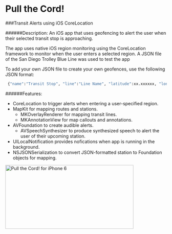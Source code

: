 # Pull the Cord!
###Transit Alerts using iOS CoreLocation

######Description:
An iOS app that uses geofencing to alert the user when their selected transit stop is approaching.

The app uses native iOS region monitoring using the CoreLocation framework to monitor when the user enters a selected region.  A JSON file of the San Diego Trolley Blue Line was used to test the app

To add your own JSON file to create your own geofences, use the following JSON format:
```sh
 {"name":"Transit Stop", "line":"Line Name", "latitude":xx.xxxxxx, "longitude":xxx.xxxxxx, "radius":xxx}
```

######Features: 
- CoreLocation to trigger alerts when entering a user-specified region.
- MapKit for mapping routes and stations.
    - MKOverlayRenderer for mapping transit lines.
    - MKAnnotationView for map callouts and annotations.
- AVFoundation to create audible alerts.
    - AVSpeechSynthesizer to produce synthesized speech to alert the user of their upcoming station.
- UILocalNotification provides nofications when app is running in the background.
- NSJSONSerialization to convert JSON-formatted station to Foundation objects for mapping.

<img src="www.charlesgrier.com/screen_shots/Pull-the-Cord-iPhone6_400x600.png" alt="Pull the Cord! for iPhone 6" height="200" width="400">

 
